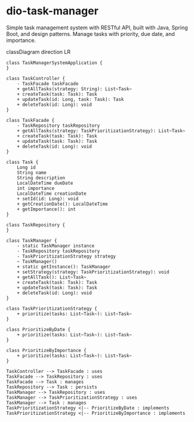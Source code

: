 # dio-task-manager
Simple task management system with RESTful API, built with Java, Spring Boot, and design patterns. Manage tasks with priority, due date, and importance.

classDiagram
    direction LR

    class TaskManagerSystemApplication {
    }

    class TaskController {
        - TaskFacade taskFacade
        + getAllTasks(strategy: String): List~Task~
        + createTask(task: Task): Task
        + updateTask(id: Long, task: Task): Task
        + deleteTask(id: Long): void
    }

    class TaskFacade {
        - TaskRepository taskRepository
        + getAllTasks(strategy: TaskPrioritizationStrategy): List~Task~
        + createTask(task: Task): Task
        + updateTask(task: Task): Task
        + deleteTask(id: Long): void
    }

    class Task {
        Long id
        String name
        String description
        LocalDateTime dueDate
        int importance
        LocalDateTime creationDate
        + setId(id: Long): void
        + getCreationDate(): LocalDateTime
        + getImportance(): int
    }

    class TaskRepository {
    }

    class TaskManager {
        - static TaskManager instance
        - TaskRepository taskRepository
        - TaskPrioritizationStrategy strategy
        ~ TaskManager() 
        + static getInstance(): TaskManager
        + setStrategy(strategy: TaskPrioritizationStrategy): void
        + getAllTask(): List~Task~
        + createTask(task: Task): Task
        + updateTask(task: Task): Task
        + deleteTask(id: Long): void
    }

    class TaskPrioritizationStrategy {
        + prioritize(tasks: List~Task~): List~Task~
    }

    class PrioritizeByDate {
        + prioritize(tasks: List~Task~): List~Task~
    }

    class PrioritizeByImportance {
        + prioritize(tasks: List~Task~): List~Task~
    }

    TaskController --> TaskFacade : uses
    TaskFacade --> TaskRepository : uses
    TaskFacade --> Task : manages
    TaskRepository --> Task : persists
    TaskManager --> TaskRepository : uses
    TaskManager --> TaskPrioritizationStrategy : uses
    TaskManager --> Task : manages
    TaskPrioritizationStrategy <|-- PrioritizeByDate : implements
    TaskPrioritizationStrategy <|-- PrioritizeByImportance : implements
